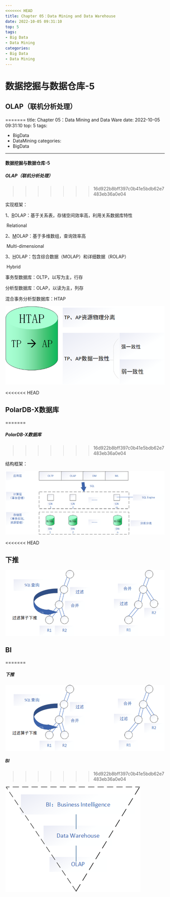 ```yaml
---
<<<<<<< HEAD
title: Chapter 05：Data Mining and Data Warehouse
date: 2022-10-05 09:31:10
top: 5
tags:
- Big Data
- Data Mining
categories:
- Big Data
- Data Mining
---
```


# 数据挖掘与数据仓库-5

## OLAP（联机分析处理）
=======
title: Chapter 05：Data Mining and Data Ware
date: 2022-10-05 09:31:10
top: 5
tags:
- BigData
- DataMining
categories:
- BigData
---

#### 数据挖掘与数据仓库-5

##### OLAP（联机分析处理）
>>>>>>> 16d922b8bff397c0b41e5bdb62e7483eb36a0e04

实现框架：

1、<u>R</u>OLAP：基于关系表，存储空间效率高，利用关系数据库特性

​      Relational

2、<u>M</u>OLAP：基于多维数组，查询效率高

​      Multi-dimensional

3、<u>H</u>OLAP：包含综合数据（MOLAP）和详细数据（ROLAP）

​      Hybrid



事务型数据库：OLTP，以写为主，行存

分析型数据库：OLAP，以读为主，列存

混合事务分析型数据库：HTAP

![image-20221006171118346](../images/DataMining/image-20221006171118346.png)



<<<<<<< HEAD
## PolarDB-X数据库
=======
##### PolarDB-X数据库
>>>>>>> 16d922b8bff397c0b41e5bdb62e7483eb36a0e04

结构框架：

![image-20221005102013310](../images/DataMining/image-20221005102013310.png)



<<<<<<< HEAD
## 下推

![image-20221005103435280](../images/DataMining/image-20221005103435280.png)

## BI
=======
##### 下推

![image-20221005103435280](../images/DataMining/image-20221005103435280.png)

##### BI
>>>>>>> 16d922b8bff397c0b41e5bdb62e7483eb36a0e04

![image-20221005104044640](../images/DataMining/image-20221005104044640.png)
